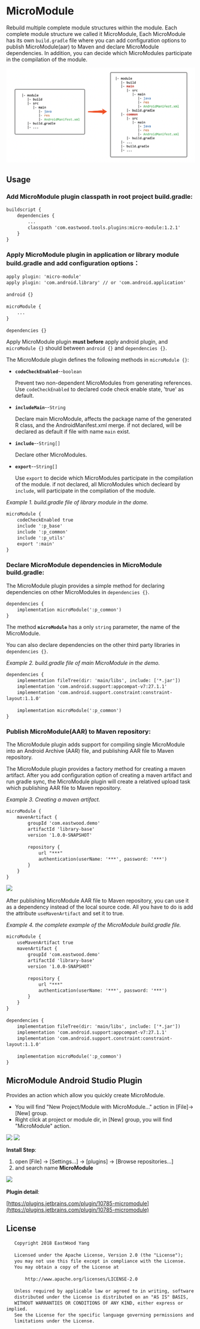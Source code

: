 # MicroModule
Rebuild multiple complete module structures within the module. Each complete module structure we called it MicroModule, Each MicroModule has its own `build.gradle` file where you can add configuration options to publish MicroModule(aar) to Maven and declare MicroModule dependencies. In addition, you can decide which MicroModules participate in the compilation of the module.

<img src='https://github.com/EastWoodYang/MicroModule/blob/master/picture/1.png'/>

## Usage
### Add MicroModule plugin **classpath** in root project build.gradle:

    buildscript {
        dependencies {
	        ...
            classpath 'com.eastwood.tools.plugins:micro-module:1.2.1'
        }
    }

### Apply MicroModule plugin in application or library module build.gradle and add configuration options：

    apply plugin: 'micro-module'
    apply plugin: 'com.android.library' // or 'com.android.application'

    android {}

	microModule {
	    ...
	}

	dependencies {}

Apply MicroModule plugin **must before** apply android plugin, and `microModule {}` should between `android {}` and `dependencies {}`.

The MicroModule plugin defines the following methods in `microModule {}`:
* **`codeCheckEnabled`**--`boolean`

    Prevent two non-dependent MicroModules from generating references. Use `codeCheckEnabled` to declared code check enable state, 'true' as default.

* **`includeMain`**--`String`

    Declare main MicroModule, affects the package name of the generated R class, and the AndroidManifest.xml merge. if not declared, will be declared as default if file with name `main` exist.

* **`include`**--`String[]`

    Declare other MicroModules.

* **`export`**--`String[]`

    Use `export` to decide which MicroModules participate in the compilation of the module. if not declared, all MicroModules which decleard by `include`, will participate in the compilation of the module.


*Example 1. build.gradle file of library module in the dome.*

	microModule {
	    codeCheckEnabled true
	    include ':p_base'
	    include ':p_common'
	    include ':p_utils'
	    export ':main'
	}

### Declare MicroModule dependencies in MicroModule build.gradle:
The MicroModule plugin provides a simple method for declaring dependencies on other MicroModules in `dependencies {}`.

	dependencies {
	    implementation microModule(':p_common')
	}


The method **`microModule`** has a only `string` parameter, the name of the MicroModule.

You can also declare dependencies on the other third party libraries in `dependencies {}`.

*Example 2. build.gradle file of main MicroModule in the demo.*

	dependencies {
	    implementation fileTree(dir: 'main/libs', include: ['*.jar'])
	    implementation 'com.android.support:appcompat-v7:27.1.1'
	    implementation 'com.android.support.constraint:constraint-layout:1.1.0'

	    implementation microModule(':p_common')
	}

### Publish MicroModule(AAR) to Maven repository:
The MicroModule plugin adds support for compiling single MicroModule into an Android Archive (AAR) file, and publishing AAR file to Maven repository.

The MicroModule plugin provides a factory method for creating a maven artifact. After you add configuration option of creating a maven artifact and run gradle sync, the MicroModule plugin will create a relatived upload task which publishing AAR file to Maven repository.

*Example 3. Creating a maven artifact.*

	microModule {
	    mavenArtifact {
	        groupId 'com.eastwood.demo'
	        artifactId 'library-base'
	        version '1.0.0-SNAPSHOT'

	        repository {
	            url "***"
	            authentication(userName: '***', password: '***')
	        }
	    }
	}

<img src='https://github.com/EastWoodYang/MicroModule/blob/master/picture/2.png'/>


After publishing MicroModule AAR file to Maven repository, you can use it as a dependency instead of the local source code. All you have to do is add the attribute `useMavenArtifact` and set it to true.

*Example 4. the complete example of the MicroModule build.gradle file.*

	microModule {
	    useMavenArtifact true
	    mavenArtifact {
	        groupId 'com.eastwood.demo'
	        artifactId 'library-base'
	        version '1.0.0-SNAPSHOT'

	        repository {
	            url "***"
	            authentication(userName: '***', password: '***')
	        }
	    }
	}

	dependencies {
	    implementation fileTree(dir: 'main/libs', include: ['*.jar'])
	    implementation 'com.android.support:appcompat-v7:27.1.1'
	    implementation 'com.android.support.constraint:constraint-layout:1.1.0'

	    implementation microModule(':p_common')
	}

## MicroModule Android Studio Plugin
Provides an action which allow you quickly create MicroModule.
* You will find "New Project/Module with MicroModule..." action in [File]->[New] group.
* Right click at project or module dir, in [New] group, you will find "MicroModule" action.

<img src='https://github.com/EastWoodYang/MicroModule/blob/master/picture/3-1.png'/>

<img src='https://github.com/EastWoodYang/MicroModule/blob/master/picture/3-2.png'/>

**Install Step**:
1. open [File] -> [Settings...] -> [plugins] -> [Browse repositories...]
2. and search name **MicroModule**

<img src='https://github.com/EastWoodYang/MicroModule/blob/master/picture/4.png'/>

**Plugin detail**:

[https://plugins.jetbrains.com/plugin/10785-micromodule](https://plugins.jetbrains.com/plugin/10785-micromodule)

## License

```
   Copyright 2018 EastWood Yang

   Licensed under the Apache License, Version 2.0 (the "License");
   you may not use this file except in compliance with the License.
   You may obtain a copy of the License at

       http://www.apache.org/licenses/LICENSE-2.0

   Unless required by applicable law or agreed to in writing, software
   distributed under the License is distributed on an "AS IS" BASIS,
   WITHOUT WARRANTIES OR CONDITIONS OF ANY KIND, either express or implied.
   See the License for the specific language governing permissions and
   limitations under the License.
```
